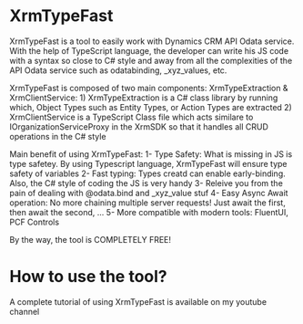 # XrmTypeFast
XrmTypeFast is a tool to easily work with Dynamics CRM API Odata service. With the help of TypeScript language, the developer can write his JS code with a syntax so close to C# style and away from all the complexities of the API Odata service such as odatabinding, _xyz_values, etc.

XrmTypeFast is composed of two main components: XrmTypeExtraction & XrmClientService:
	1) XrmTypeExtraction is a C# class library by running which, Object Types such as Entity Types, or Action Types are extracted
	2) XrmClientService is a TypeScript Class file which acts similare to IOrganizationServiceProxy in the XrmSDK so that it handles all CRUD operations in the C# style

Main benefit of using XrmTypeFast:
1- Type Safety: What is missing in JS is type safetey. By using Typescript language, XrmTypeFast will ensure type safety of variables
2- Fast typing: Types creatd can enable early-binding. Also, the C# style of coding the JS is very handy
3- Releive you from the pain of dealing with @odata.bind and _xyz_value stuf
4- Easy Async Await operation: No more chaining multiple server requests! Just await the first, then await the second, ...
5- More compatible with modern tools: FluentUI, PCF Controls

By the way, the tool is COMPLETELY FREE!

# How to use the tool?
A complete tutorial of using XrmTypeFast is available on my youtube channel
